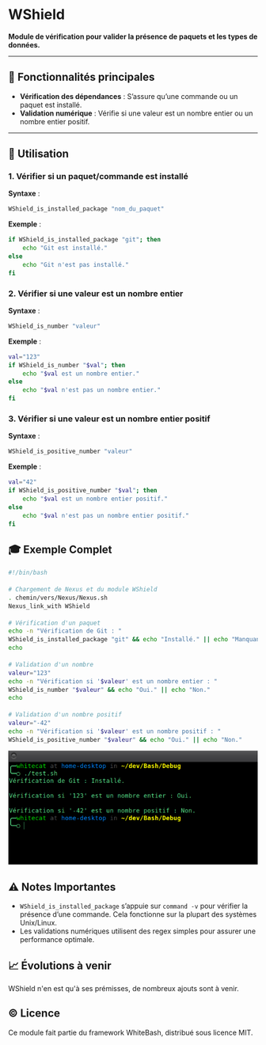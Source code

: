 # **WShield**
**Module de vérification pour valider la présence de paquets et les types de données.**

---

## 🎯 **Fonctionnalités principales**
- **Vérification des dépendances** : S’assure qu’une commande ou un paquet est installé.
- **Validation numérique** : Vérifie si une valeur est un nombre entier ou un nombre entier positif.

---

## 🚀 **Utilisation**

### **1. Vérifier si un paquet/commande est installé**

**Syntaxe** :
```bash
WShield_is_installed_package "nom_du_paquet"
```

**Exemple** :
```Bash
if WShield_is_installed_package "git"; then
    echo "Git est installé."
else
    echo "Git n'est pas installé."
fi
```

### **2. Vérifier si une valeur est un nombre entier**

**Syntaxe** :
```Bash
WShield_is_number "valeur"
```

**Exemple** :
```Bash
val="123"
if WShield_is_number "$val"; then
    echo "$val est un nombre entier."
else
    echo "$val n'est pas un nombre entier."
fi
```

### **3. Vérifier si une valeur est un nombre entier positif**

**Syntaxe** :
```Bash
WShield_is_positive_number "valeur"
```

**Exemple** :
```Bash
val="42"
if WShield_is_positive_number "$val"; then
    echo "$val est un nombre entier positif."
else
    echo "$val n'est pas un nombre entier positif."
fi
```

## 🎓 **Exemple Complet**

```Bash
#!/bin/bash

# Chargement de Nexus et du module WShield
. chemin/vers/Nexus/Nexus.sh
Nexus_link_with WShield

# Vérification d'un paquet
echo -n "Vérification de Git : "
WShield_is_installed_package "git" && echo "Installé." || echo "Manquant."
echo

# Validation d'un nombre
valeur="123"
echo -n "Vérification si '$valeur' est un nombre entier : "
WShield_is_number "$valeur" && echo "Oui." || echo "Non."
echo

# Validation d'un nombre positif
valeur="-42"
echo -n "Vérification si '$valeur' est un nombre positif : "
WShield_is_positive_number "$valeur" && echo "Oui." || echo "Non."
```

![Exemple d'exécution](../assets/WShield/example_full.png)

## ⚠️ **Notes Importantes**
- `WShield_is_installed_package` s’appuie sur `command -v` pour vérifier la présence d’une commande. Cela fonctionne sur la plupart des systèmes Unix/Linux.
- Les validations numériques utilisent des regex simples pour assurer une performance optimale.

## 📈 **Évolutions à venir**
WShield n'en est qu'à ses prémisses, de nombreux ajouts sont à venir.

## © **Licence**
Ce module fait partie du framework WhiteBash, distribué sous licence MIT.
